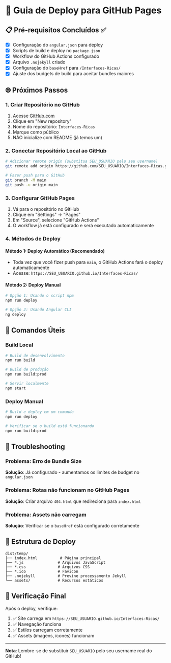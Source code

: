 # 🚀 Guia de Deploy para GitHub Pages

## 📋 Pré-requisitos Concluídos ✅

- [x] Configuração do `angular.json` para deploy
- [x] Scripts de build e deploy no `package.json`
- [x] Workflow do GitHub Actions configurado
- [x] Arquivo `.nojekyll` criado
- [x] Configuração do `baseHref` para `/Interfaces-Ricas/`
- [x] Ajuste dos budgets de build para aceitar bundles maiores

## 🌐 Próximos Passos

### 1. Criar Repositório no GitHub
1. Acesse [GitHub.com](https://github.com)
2. Clique em "New repository"
3. Nome do repositório: `Interfaces-Ricas`
4. Marque como público
5. NÃO inicialize com README (já temos um)

### 2. Conectar Repositório Local ao GitHub
```bash
# Adicionar remote origin (substitua SEU_USUARIO pelo seu username)
git remote add origin https://github.com/SEU_USUARIO/Interfaces-Ricas.git

# Fazer push para o GitHub
git branch -M main
git push -u origin main
```

### 3. Configurar GitHub Pages
1. Vá para o repositório no GitHub
2. Clique em "Settings" → "Pages"
3. Em "Source", selecione "GitHub Actions"
4. O workflow já está configurado e será executado automaticamente

### 4. Métodos de Deploy

#### Método 1: Deploy Automático (Recomendado)
- Toda vez que você fizer push para `main`, o GitHub Actions fará o deploy automaticamente
- Acesse: `https://SEU_USUARIO.github.io/Interfaces-Ricas/`

#### Método 2: Deploy Manual
```bash
# Opção 1: Usando o script npm
npm run deploy

# Opção 2: Usando Angular CLI
ng deploy
```

## 🔧 Comandos Úteis

### Build Local
```bash
# Build de desenvolvimento
npm run build

# Build de produção
npm run build:prod

# Servir localmente
npm start
```

### Deploy Manual
```bash
# Build e deploy em um comando
npm run deploy

# Verificar se o build está funcionando
npm run build:prod
```

## 🐛 Troubleshooting

### Problema: Erro de Bundle Size
**Solução**: Já configurado - aumentamos os limites de budget no `angular.json`

### Problema: Rotas não funcionam no GitHub Pages
**Solução**: Criar arquivo `404.html` que redireciona para `index.html`

### Problema: Assets não carregam
**Solução**: Verificar se o `baseHref` está configurado corretamente

## 📂 Estrutura de Deploy

```
dist/temp/
├── index.html          # Página principal
├── *.js               # Arquivos JavaScript
├── *.css              # Arquivos CSS
├── *.ico              # Favicon
├── .nojekyll          # Previne processamento Jekyll
└── assets/            # Recursos estáticos
```

## 🎉 Verificação Final

Após o deploy, verifique:
1. ✅ Site carrega em `https://SEU_USUARIO.github.io/Interfaces-Ricas/`
2. ✅ Navegação funciona
3. ✅ Estilos carregam corretamente
4. ✅ Assets (imagens, ícones) funcionam

---

**Nota**: Lembre-se de substituir `SEU_USUARIO` pelo seu username real do GitHub!
